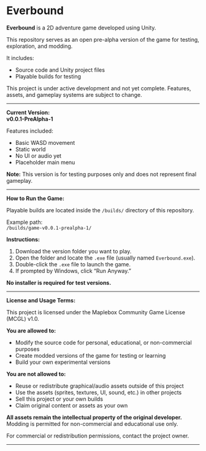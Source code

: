 # Everbound

__Everbound__ is a 2D adventure game developed using Unity.

This repository serves as an open pre-alpha version of the game for testing, exploration, and modding.

It includes:  
- Source code and Unity project files  
- Playable builds for testing  

This project is under active development and not yet complete. Features, assets, and gameplay systems are subject to change.

---

__Current Version:__  
__v0.0.1-PreAlpha-1__

Features included:  
- Basic WASD movement  
- Static world  
- No UI or audio yet  
- Placeholder main menu  

__Note:__ This version is for testing purposes only and does not represent final gameplay.

---

__How to Run the Game:__

Playable builds are located inside the `/builds/` directory of this repository.

Example path:  
`/builds/game-v0.0.1-prealpha-1/`

__Instructions:__  
1. Download the version folder you want to play.  
2. Open the folder and locate the `.exe` file (usually named `Everbound.exe`).  
3. Double-click the `.exe` file to launch the game.  
4. If prompted by Windows, click “Run Anyway.”  

__No installer is required for test versions.__

---

__License and Usage Terms:__

This project is licensed under the Maplebox Community Game License (MCGL) v1.0.

__You are allowed to:__  
- Modify the source code for personal, educational, or non-commercial purposes  
- Create modded versions of the game for testing or learning  
- Build your own experimental versions  

__You are not allowed to:__  
- Reuse or redistribute graphical/audio assets outside of this project  
- Use the assets (sprites, textures, UI, sound, etc.) in other projects  
- Sell this project or your own builds  
- Claim original content or assets as your own  

__All assets remain the intellectual property of the original developer.__  
Modding is permitted for non-commercial and educational use only.

For commercial or redistribution permissions, contact the project owner.

---
